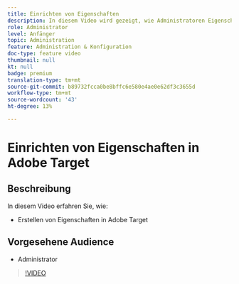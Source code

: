 ```yaml
---
title: Einrichten von Eigenschaften
description: In diesem Video wird gezeigt, wie Administratoren Eigenschaften in Adobe Target erstellen.
role: Administrator
level: Anfänger
topic: Administration
feature: Administration & Konfiguration
doc-type: feature video
thumbnail: null
kt: null
badge: premium
translation-type: tm+mt
source-git-commit: b89732fcca0be8bffc6e580e4ae0e62df3c3655d
workflow-type: tm+mt
source-wordcount: '43'
ht-degree: 13%

---
```



# Einrichten von Eigenschaften in Adobe Target

## Beschreibung

In diesem Video erfahren Sie, wie:

* Erstellen von Eigenschaften in Adobe Target

## Vorgesehene Audience

* Administrator

>[!VIDEO](https://video.tv.adobe.com/v/18990/?quality=12)